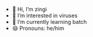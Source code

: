 - 👋 Hi, I’m zingi
- 👀 I’m interested in viruses
- 🌱 I’m currently learning batch
- 😄 Pronouns: he/him
  

<!---
zingi0/zingi0 is a ✨ special ✨ repository because its `README.md` (this file) appears on your GitHub profile.
You can click the Preview link to take a look at your changes.
--->
